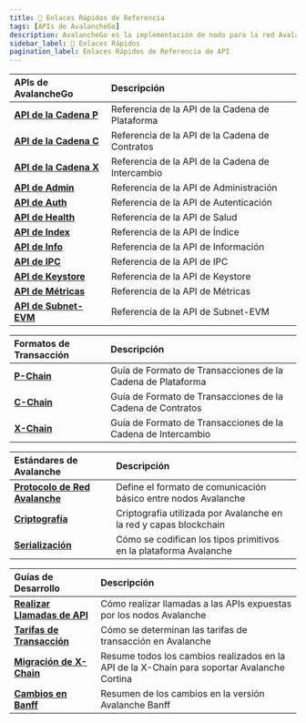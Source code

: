 ```yaml
---
title: 🔗 Enlaces Rápidos de Referencia
tags: [APIs de AvalancheGo]
description: AvalancheGo es la implementación de nodo para la red Avalanche, una plataforma blockchain con alta capacidad de procesamiento y transacciones rápidas. Esta página es una visión general de las APIs asociadas con AvalancheGo.
sidebar_label: 🔗 Enlaces Rápidos
pagination_label: Enlaces Rápidos de Referencia de API
---
```


| APIs de AvalancheGo                                             | Descripción                                      |
| :-------------------------------------------------------------- | :----------------------------------------------- |
| [**API de la Cadena P**](/reference/avalanchego/p-chain/api.md) | Referencia de la API de la Cadena de Plataforma  |
| [**API de la Cadena C**](/reference/avalanchego/c-chain/api.md) | Referencia de la API de la Cadena de Contratos   |
| [**API de la Cadena X**](/reference/avalanchego/x-chain/api.md) | Referencia de la API de la Cadena de Intercambio |
| [**API de Admin**](/reference/avalanchego/admin-api.md)         | Referencia de la API de Administración           |
| [**API de Auth**](/reference/avalanchego/auth-api.md)           | Referencia de la API de Autenticación            |
| [**API de Health**](/reference/avalanchego/health-api.md)       | Referencia de la API de Salud                    |
| [**API de Index**](/reference/avalanchego/index-api.md)         | Referencia de la API de Índice                   |
| [**API de Info**](/reference/avalanchego/info-api.md)           | Referencia de la API de Información              |
| [**API de IPC**](/reference/avalanchego/ipc-api.md)             | Referencia de la API de IPC                      |
| [**API de Keystore**](/reference/avalanchego/keystore-api.md)   | Referencia de la API de Keystore                 |
| [**API de Métricas**](/reference/avalanchego/metrics-api.md)    | Referencia de la API de Métricas                 |
| [**API de Subnet-EVM**](/reference/subnet-evm/api.md)           | Referencia de la API de Subnet-EVM               |

| Formatos de Transacción                                     | Descripción                                                  |
| :---------------------------------------------------------- | :----------------------------------------------------------- |
| [**P-Chain**](/reference/avalanchego/p-chain/txn-format.md) | Guía de Formato de Transacciones de la Cadena de Plataforma  |
| [**C-Chain**](/reference/avalanchego/c-chain/txn-format.md) | Guía de Formato de Transacciones de la Cadena de Contratos   |
| [**X-Chain**](/reference/avalanchego/x-chain/txn-format.md) | Guía de Formato de Transacciones de la Cadena de Intercambio |

| Estándares de Avalanche                                                              | Descripción                                                       |
| :----------------------------------------------------------------------------------- | :---------------------------------------------------------------- |
| [**Protocolo de Red Avalanche**](/reference/standards/avalanche-network-protocol.md) | Define el formato de comunicación básico entre nodos Avalanche    |
| [**Criptografía**](/reference/standards/cryptographic-primitives.md)                 | Criptografía utilizada por Avalanche en la red y capas blockchain |
| [**Serialización**](/reference/standards/serialization-primitives.md)                | Cómo se codifican los tipos primitivos en la plataforma Avalanche |

| Guías de Desarrollo                                                              | Descripción                                                                                 |
| :------------------------------------------------------------------------------- | :------------------------------------------------------------------------------------------ |
| [**Realizar Llamadas de API**](/reference/standards/guides/issuing-api-calls.md) | Cómo realizar llamadas a las APIs expuestas por los nodos Avalanche                         |
| [**Tarifas de Transacción**](/reference/standards/guides/txn-fees.md)            | Cómo se determinan las tarifas de transacción en Avalanche                                  |
| [**Migración de X-Chain**](/reference/standards/guides/x-chain-migration.md)     | Resume todos los cambios realizados en la API de la X-Chain para soportar Avalanche Cortina |
| [**Cambios en Banff**](/reference/standards/guides/banff-changes.md)             | Resumen de los cambios en la versión Avalanche Banff                                        |
